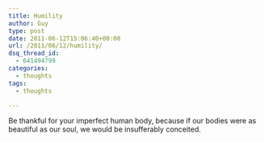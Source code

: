 ```yaml
---
title: Humility
author: Guy
type: post
date: 2011-06-12T15:06:40+00:00
url: /2011/06/12/humility/
dsq_thread_id:
  - 641494799
categories:
  - thoughts
tags:
  - thoughts

---
```

Be thankful for your imperfect human body, because if our bodies were as beautiful as our soul, we would be insufferably conceited.